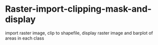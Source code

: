 # Raster-import-clipping-mask-and-display
import raster image, clip to shapefile, display raster image and barplot of areas in each class
